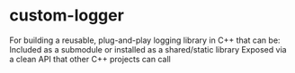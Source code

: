 # custom-logger
For building a reusable, plug-and-play logging library in C++ that can be:  Included as a submodule or installed as a shared/static library  Exposed via a clean API that other C++ projects can call
